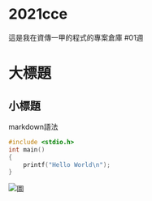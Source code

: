 # 2021cce
這是我在資傳一甲的程式的專案倉庫
#01週
# 大標題
## 小標題
markdown語法
```C
#include <stdio.h>
int main()
{
    printf("Hello World\n");
}
```
![圖](we.png)
